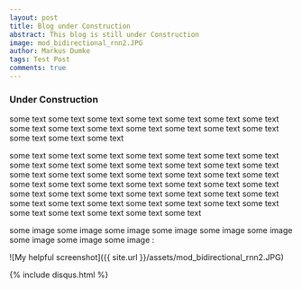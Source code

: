 ```yaml
---
layout: post
title: Blog under Construction
abstract: This blog is still under Construction
image: mod_bidirectional_rnn2.JPG
author: Markus Dumke
tags: Test Post
comments: true
---
```


### Under Construction
some text some text some text some text some text some text some text some text some text some text some text some text some text some text some text some text some text

some text some text some text some text some text some text some text some text some text some text some text some text some text some text some text some text some text some text some text some text some text some text some text some text some text some text some text some text some text some text some text some text some text some text some text some text some text some text some text some text some text some text some text some text some text some text some text

some image some image some image some image some image some image some image some image some image :

![My helpful screenshot]({{ site.url }}/assets/mod_bidirectional_rnn2.JPG)

{% include disqus.html %}

